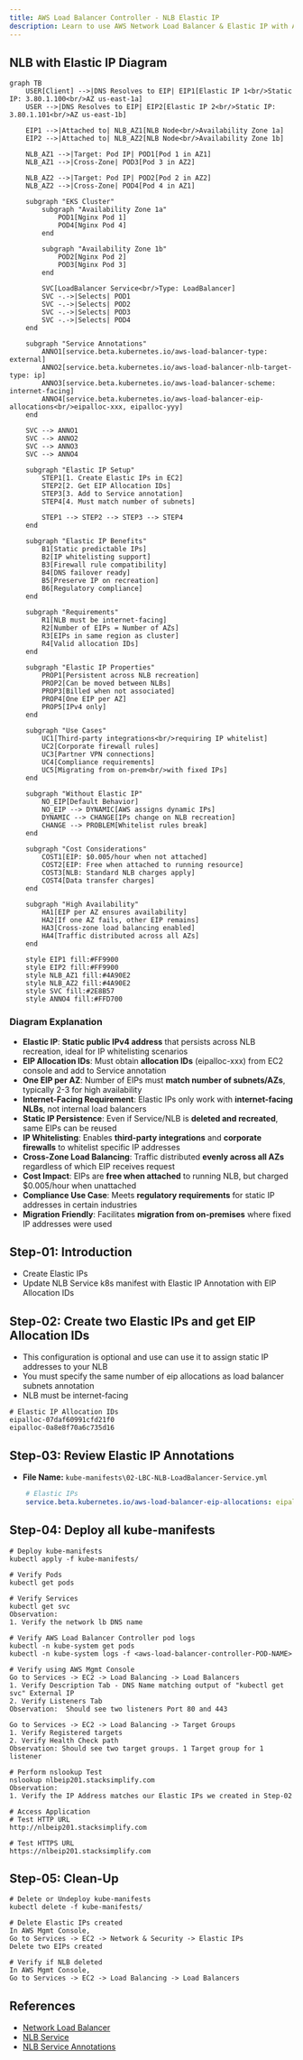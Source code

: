 ```yaml
---
title: AWS Load Balancer Controller - NLB Elastic IP
description: Learn to use AWS Network Load Balancer & Elastic IP with AWS Load Balancer Controller
---
```


## NLB with Elastic IP Diagram

```mermaid
graph TB
    USER[Client] -->|DNS Resolves to EIP| EIP1[Elastic IP 1<br/>Static IP: 3.80.1.100<br/>AZ us-east-1a]
    USER -->|DNS Resolves to EIP| EIP2[Elastic IP 2<br/>Static IP: 3.80.1.101<br/>AZ us-east-1b]
    
    EIP1 -->|Attached to| NLB_AZ1[NLB Node<br/>Availability Zone 1a]
    EIP2 -->|Attached to| NLB_AZ2[NLB Node<br/>Availability Zone 1b]
    
    NLB_AZ1 -->|Target: Pod IP| POD1[Pod 1 in AZ1]
    NLB_AZ1 -->|Cross-Zone| POD3[Pod 3 in AZ2]
    
    NLB_AZ2 -->|Target: Pod IP| POD2[Pod 2 in AZ2]
    NLB_AZ2 -->|Cross-Zone| POD4[Pod 4 in AZ1]
    
    subgraph "EKS Cluster"
        subgraph "Availability Zone 1a"
            POD1[Nginx Pod 1]
            POD4[Nginx Pod 4]
        end
        
        subgraph "Availability Zone 1b"
            POD2[Nginx Pod 2]
            POD3[Nginx Pod 3]
        end
        
        SVC[LoadBalancer Service<br/>Type: LoadBalancer]
        SVC -.->|Selects| POD1
        SVC -.->|Selects| POD2
        SVC -.->|Selects| POD3
        SVC -.->|Selects| POD4
    end
    
    subgraph "Service Annotations"
        ANNO1[service.beta.kubernetes.io/aws-load-balancer-type: external]
        ANNO2[service.beta.kubernetes.io/aws-load-balancer-nlb-target-type: ip]
        ANNO3[service.beta.kubernetes.io/aws-load-balancer-scheme: internet-facing]
        ANNO4[service.beta.kubernetes.io/aws-load-balancer-eip-allocations<br/>eipalloc-xxx, eipalloc-yyy]
    end
    
    SVC --> ANNO1
    SVC --> ANNO2
    SVC --> ANNO3
    SVC --> ANNO4
    
    subgraph "Elastic IP Setup"
        STEP1[1. Create Elastic IPs in EC2]
        STEP2[2. Get EIP Allocation IDs]
        STEP3[3. Add to Service annotation]
        STEP4[4. Must match number of subnets]
        
        STEP1 --> STEP2 --> STEP3 --> STEP4
    end
    
    subgraph "Elastic IP Benefits"
        B1[Static predictable IPs]
        B2[IP whitelisting support]
        B3[Firewall rule compatibility]
        B4[DNS failover ready]
        B5[Preserve IP on recreation]
        B6[Regulatory compliance]
    end
    
    subgraph "Requirements"
        R1[NLB must be internet-facing]
        R2[Number of EIPs = Number of AZs]
        R3[EIPs in same region as cluster]
        R4[Valid allocation IDs]
    end
    
    subgraph "Elastic IP Properties"
        PROP1[Persistent across NLB recreation]
        PROP2[Can be moved between NLBs]
        PROP3[Billed when not associated]
        PROP4[One EIP per AZ]
        PROP5[IPv4 only]
    end
    
    subgraph "Use Cases"
        UC1[Third-party integrations<br/>requiring IP whitelist]
        UC2[Corporate firewall rules]
        UC3[Partner VPN connections]
        UC4[Compliance requirements]
        UC5[Migrating from on-prem<br/>with fixed IPs]
    end
    
    subgraph "Without Elastic IP"
        NO_EIP[Default Behavior]
        NO_EIP --> DYNAMIC[AWS assigns dynamic IPs]
        DYNAMIC --> CHANGE[IPs change on NLB recreation]
        CHANGE --> PROBLEM[Whitelist rules break]
    end
    
    subgraph "Cost Considerations"
        COST1[EIP: $0.005/hour when not attached]
        COST2[EIP: Free when attached to running resource]
        COST3[NLB: Standard NLB charges apply]
        COST4[Data transfer charges]
    end
    
    subgraph "High Availability"
        HA1[EIP per AZ ensures availability]
        HA2[If one AZ fails, other EIP remains]
        HA3[Cross-zone load balancing enabled]
        HA4[Traffic distributed across all AZs]
    end
    
    style EIP1 fill:#FF9900
    style EIP2 fill:#FF9900
    style NLB_AZ1 fill:#4A90E2
    style NLB_AZ2 fill:#4A90E2
    style SVC fill:#2E8B57
    style ANNO4 fill:#FFD700
```

### Diagram Explanation

- **Elastic IP**: **Static public IPv4 address** that persists across NLB recreation, ideal for IP whitelisting scenarios
- **EIP Allocation IDs**: Must obtain **allocation IDs** (eipalloc-xxx) from EC2 console and add to Service annotation
- **One EIP per AZ**: Number of EIPs must **match number of subnets/AZs**, typically 2-3 for high availability
- **Internet-Facing Requirement**: Elastic IPs only work with **internet-facing NLBs**, not internal load balancers
- **Static IP Persistence**: Even if Service/NLB is **deleted and recreated**, same EIPs can be reused
- **IP Whitelisting**: Enables **third-party integrations** and **corporate firewalls** to whitelist specific IP addresses
- **Cross-Zone Load Balancing**: Traffic distributed **evenly across all AZs** regardless of which EIP receives request
- **Cost Impact**: EIPs are **free when attached** to running NLB, but charged $0.005/hour when unattached
- **Compliance Use Case**: Meets **regulatory requirements** for static IP addresses in certain industries
- **Migration Friendly**: Facilitates **migration from on-premises** where fixed IP addresses were used

## Step-01: Introduction
- Create Elastic IPs
- Update NLB Service k8s manifest with Elastic IP Annotation with EIP Allocation IDs

## Step-02: Create two Elastic IPs and get EIP Allocation IDs
- This configuration is optional and use can use it to assign static IP addresses to your NLB
- You must specify the same number of eip allocations as load balancer subnets annotation
- NLB must be internet-facing
```t
# Elastic IP Allocation IDs
eipalloc-07daf60991cfd21f0 
eipalloc-0a8e8f70a6c735d16
```

## Step-03: Review Elastic IP Annotations
- **File Name:** `kube-manifests\02-LBC-NLB-LoadBalancer-Service.yml`
```yaml
    # Elastic IPs
    service.beta.kubernetes.io/aws-load-balancer-eip-allocations: eipalloc-07daf60991cfd21f0, eipalloc-0a8e8f70a6c735d16
```

## Step-04: Deploy all kube-manifests
```t
# Deploy kube-manifests
kubectl apply -f kube-manifests/

# Verify Pods
kubectl get pods

# Verify Services
kubectl get svc
Observation: 
1. Verify the network lb DNS name

# Verify AWS Load Balancer Controller pod logs
kubectl -n kube-system get pods
kubectl -n kube-system logs -f <aws-load-balancer-controller-POD-NAME>

# Verify using AWS Mgmt Console
Go to Services -> EC2 -> Load Balancing -> Load Balancers
1. Verify Description Tab - DNS Name matching output of "kubectl get svc" External IP
2. Verify Listeners Tab
Observation:  Should see two listeners Port 80 and 443

Go to Services -> EC2 -> Load Balancing -> Target Groups
1. Verify Registered targets
2. Verify Health Check path
Observation: Should see two target groups. 1 Target group for 1 listener

# Perform nslookup Test
nslookup nlbeip201.stacksimplify.com
Observation:
1. Verify the IP Address matches our Elastic IPs we created in Step-02

# Access Application
# Test HTTP URL
http://nlbeip201.stacksimplify.com

# Test HTTPS URL
https://nlbeip201.stacksimplify.com
```

## Step-05: Clean-Up
```t
# Delete or Undeploy kube-manifests
kubectl delete -f kube-manifests/

# Delete Elastic IPs created
In AWS Mgmt Console, 
Go to Services -> EC2 -> Network & Security -> Elastic IPs
Delete two EIPs created

# Verify if NLB deleted 
In AWS Mgmt Console, 
Go to Services -> EC2 -> Load Balancing -> Load Balancers
```

## References
- [Network Load Balancer](https://docs.aws.amazon.com/eks/latest/userguide/network-load-balancing.html)
- [NLB Service](https://kubernetes-sigs.github.io/aws-load-balancer-controller/v2.4/guide/service/nlb/)
- [NLB Service Annotations](https://kubernetes-sigs.github.io/aws-load-balancer-controller/v2.4/guide/service/annotations/)


